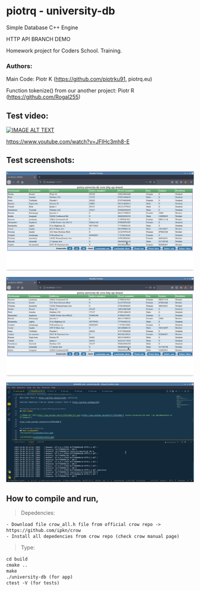 # piotrq - university-db
Simple Database C++ Engine

HTTP API BRANCH DEMO

Homework project for Coders School. Training.

### Authors:

Main Code: Piotr K (https://github.com/piotrku91, piotrq.eu)

Function tokenize() from our another project: Piotr R (https://github.com/Rogal255)


## Test video:

[![IMAGE ALT TEXT](http://img.youtube.com/vi/JFIHc3mh8-E/0.jpg)](https://www.youtube.com/watch?v=JFIHc3mh8-E "piotrq university-db test | My implementation of CS homework")

https://www.youtube.com/watch?v=JFIHc3mh8-E


## Test screenshots:
![Screenshot](screenshots/scr1.png)

![Screenshot](screenshots/scr2.png)

![Screenshot](screenshots/scr3.png)


## How to compile and run,

>   Depedencies:

    - Download file crow_all.h file from official crow repo -> https://github.com/ipkn/crow
    - Install all depedencies from crow repo (check crow manual page)

>   Type:

    cd build
    cmake ..
    make
    ./university-db (for app)
    ctest -V (for tests)

